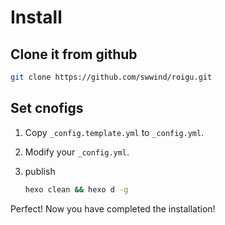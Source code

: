 # Install

## Clone it from github

```bash
git clone https://github.com/swwind/roigu.git
```

## Set cnofigs

1. Copy `_config.template.yml` to `_config.yml`.

2. Modify your `_config.yml`.

3. publish

   ```bash
   hexo clean && hexo d -g
   ```

Perfect! Now you have completed the installation!

